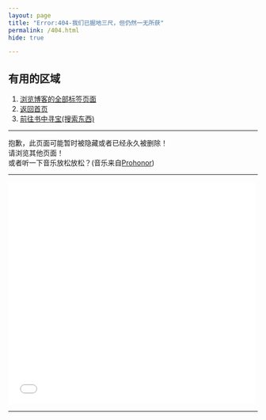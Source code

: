 ```yaml
---
layout: page
title: "Error:404-我们已掘地三尺，但仍然一无所获"
permalink: /404.html
hide: true

---
```

## 有用的区域
1. [浏览博客的全部标签页面](https://lingasdj.github.io/Ling-Blog/tags/)
2. [返回首页](https://lingasdj.github.io/Ling-Blog)
3. [前往书中寻宝(搜索东西)](https://lingasdj.github.io/Ling-Blog/search/)

---

抱歉，此页面可能暂时被隐藏或者已经永久被删除！  
请浏览其他页面！  
或者听一下音乐放松放松？(音乐来自[Prohonor](https://progressive-tune.github.io/ptr/))

---

<iframe frameborder="no" border="0" marginwidth="0" marginheight="0" width=500 height=450 src="//music.163.com/outchain/player?type=1&id=142562439&auto=1&height=430"></iframe>

---